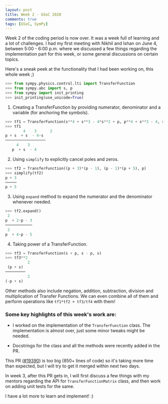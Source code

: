 ```yaml
---
layout: post
title: Week 2 - GSoC 2020
comments: true
tags: [GSoC, SymPy]
---
```


Week 2 of the coding period is now over. It was a week full of learning and a lot of challenges. I had my first meeting with Nikhil and Ishan on June 4, between 5:00 - 6:00 p.m. where we discussed a few things regarding the implementation part for this week, or some general discussions on certain topics.

Here's a sneak peek at the functionality that I had been working on, this whole week ;)

```python
>>> from sympy.physics.control.lti import TransferFunction
>>> from sympy.abc import s, p
>>> from sympy import init_printing
>>> init_printing(use_unicode=True)
```

1. Creating a TransferFunction by providing numerator, denominator and a variable (for anchoring the symbols).
```python
>>> tf1 = TransferFunction(s**4 + s**3 - 4*s**2 + p, p**4 + s**3 - 4, s)
>>> tf1
        4    3      2
p + s  + s  - 4⋅s 
──────────────────
     4    3        
   p  + s  - 4
```

2. Using `simplify` to explicitly cancel poles and zeros.
```python
>>> tf2 = TransferFunction((p + 3)*(p - 1), (p - 1)*(p + 5), p)
>>> simplify(tf2)
p + 3
─────
p + 5
```

3. Using `expand` method to expand the numerator and the denominator whenever needed.
```python
>>> tf2.expand()
 2          
p  + 2⋅p - 3
────────────
 2          
p  + 4⋅p - 5
```

4. Taking power of a TransferFunction.
```python
>>> tf3 = TransferFunction(s + p, s - p, s)
>>> tf3**2	
          2
 (p + s) 
─────────
          2
(-p + s) 
```

Other methods also include negation, addition, subtraction, division and multiplication of Transfer Functions.
We can even combine all of them and perform operations like `tf1*tf2 + tf3/tf4` with them! 

### Some key highlights of this week's work are:

* I worked on the implementation of the `TransferFunction` class. The implementation is almost over, just some minor tweaks might be needed.

* Docstrings for the class and all the methods were recently added in the PR.  

This PR ([#19390](https://github.com/sympy/sympy/pull/19390)) is too big (850+ lines of code) so it's taking more time than expected, but I will try to get it merged within next two days.

In week 3, after this PR gets in, I will first discuss a few things with my mentors regarding the API for `TransferFunctionMatrix` class, and then work on adding unit tests for the same.

I have a lot more to learn and implement! :)
